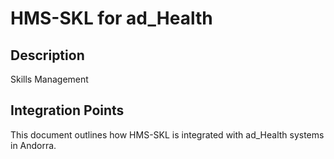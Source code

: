 # HMS-SKL for ad_Health

## Description

Skills Management

## Integration Points

This document outlines how HMS-SKL is integrated with ad_Health systems in Andorra.
